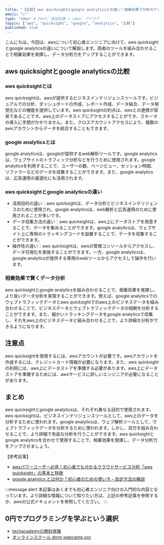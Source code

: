 ```yaml
---
title: "【比較】aws quicksightとgoogle analyticsとの違い！相乗効果で分析力アップ"
emoji: "💹"
type: "idea" # tech: 技術記事 / idea: アイデア
topics: ["aws", "quicksight", "google", "analytics", "比較"]
published: true
---
```


こんにちは。今回は、awsについて初心者エンジニアに向けて、aws quicksightとgoogle analyticsの違いについて解説します。両者のツールを組み合わせることで相乗効果を発揮し、データ分析力をアップすることができます。

## aws quicksightとgoogle analyticsの比較

### aws quicksightとは

aws quicksightは、awsが提供するビジネスインテリジェンスツールです。ビジュアルでの分析、ダッシュボードの作成、レポート作成、データ結合、データ視覚化などの機能を提供しています。aws quicksightの利点は、awsとの連携が容易であることです。aws上のデータストアにアクセスすることができ、スキーマの導入に手間がかかりません。また、クロスアカウントアクセスにより、複数のawsアカウントからデータを統合することもできます。

### google analyticsとは

google analyticsは、googleが提供するweb解析ツールです。google analyticsは、ウェブサイトのトラフィック分析などを行うために使用されます。google analyticsを利用することで、ユーザーの数、ページビュー、セッション時間、リファラーなどのデータを収集することができます。また、google analyticsは、広告運用の最適化にも活用されます。

### aws quicksightとgoogle analyticsの違い

- 活用目的の違い：aws quicksightは、データ分析とビジネスインテリジェンスのために使用され、google analyticsは、web解析と広告運用のために使用されることが多いです。
- データ収集方法の違い：aws quicksightは、aws上にデータストアを用意することで、データを集めることができます。google analyticsは、ウェブサイト上に専用のトラッキングコードを設置することで、データを収集することができます。
- 操作性の違い：aws quicksightは、awsの管理コンソールからアクセスし、データ可視化を実施することができます。一方、google analyticsは、google analyticsが提供する専用のwebツールからアクセスして操作を行います。

### 相乗効果で賢くデータ分析

aws quicksightとgoogle analyticsを組み合わせることで、相乗効果を発揮し、より良いデータ分析を実現することができます。例えば、google analyticsでのウェブトラフィックデータとaws quicksightでのaws上のビジネスデータを組み合わせることで、ビジネスデータとウェブトラフィックデータの相関を分析することができます。また、細かいトラッキングデータをgoogle analyticsで収集し、それをaws上のビジネスデータと組み合わせることで、より詳細な分析ができるようになります。

## 注意点

aws quicksightを使用するには、awsアカウントが必要です。awsアカウントを作成するには、クレジットカード情報が必要になります。また、aws quicksightの利用には、aws上にデータストアを準備する必要があります。aws上にデータストアを準備するためには、awsサービスに詳しいエンジニアが必要になることがあります。

## まとめ

aws quicksightとgoogle analyticsは、それぞれ異なる目的で使用されます。aws quicksightは、ビジネスインテリジェンスツールとして、aws上のデータを分析するために使われます。google analyticsは、ウェブ解析ツールとして、ウェブトラフィックデータを分析するために使われます。しかし、双方を組み合わせることで、より詳細で有益な分析を行うことができます。aws quicksightとgoogle analyticsを合わせて使用することで、相乗効果を発揮し、データ分析力をアップさせましょう。

【参考記事】
- [awsパワーユーザー必見！初心者でも分かるクラウドサービス分析「aws quicksight」の基本と特徴](https://cloudpack.media/27769)
- [google analytics とは何か？初心者のための使い方・設定方法の解説](https://news.livedoor.com/article/detail/17094126/) 

:::message alert
本記事はあくまでも初心者エンジニア向けの入門的な内容となっています。より詳細な情報について知りたい方は、上記の参考記事を参照するか、awsの公式ドキュメントを参照してください。
:::

## 0円でプログラミングを学ぶという選択
- [techacademyの無料体験](//af.moshimo.com/af/c/click?a_id=2612475&amp;p_id=1555&amp;pc_id=2816&amp;pl_id=22706&amp;url=https%3a%2f%2ftechacademy.jp%2fhtmlcss-trial%3futm_source%3dmoshimo%26utm_medium%3daffiliate%26utm_campaign%3dtextad)
- [オンラインスクール dmm webcamp pro](//af.moshimo.com/af/c/click?a_id=2612482&amp;p_id=1363&amp;pc_id=2297&amp;pl_id=39999&amp;guid=on)

